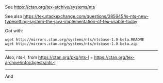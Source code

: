 See https://ctan.org/tex-archive/systems/nts

See also https://tex.stackexchange.com/questions/385645/is-nts-new-typesetting-system-the-java-implementation-of-tex-usable-today

Got with:

    wget http://mirrors.ctan.org/systems/nts/ntsbase-1.0-beta.README
    wget http://mirrors.ctan.org/systems/nts/ntsbase-1.0-beta.zip

----------

Also, nts-l, from https://ctan.org/pkg/nts-l = https://ctan.org/tex-archive/info/digests/nts-l

----------

And 

